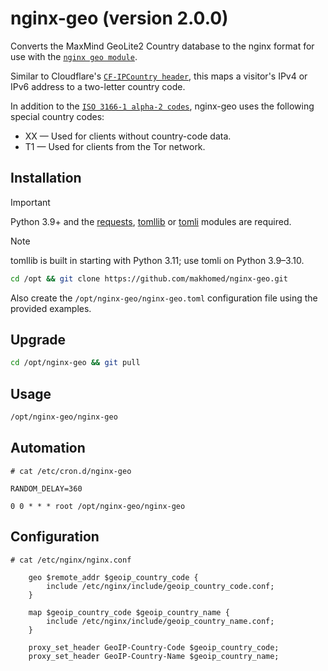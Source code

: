 # nginx-geo (version 2.0.0)

Converts the MaxMind GeoLite2 Country database to the nginx format for use with the [`nginx geo module`](https://nginx.org/en/docs/http/ngx_http_geo_module.html).

Similar to Cloudflare's [`CF-IPCountry header`](https://developers.cloudflare.com/fundamentals/reference/http-headers/#cf-ipcountry), this maps a visitor's IPv4 or IPv6 address to a two-letter country code.

In addition to the [`ISO 3166-1 alpha-2 codes`](https://www.iso.org/iso-3166-country-codes.html), nginx-geo uses the following special country codes:

* XX — Used for clients without country-code data.
* T1 — Used for clients from the Tor network.

## Installation

> [!IMPORTANT]
> Python 3.9+ and the [requests](https://requests.readthedocs.io/), [tomllib](https://docs.python.org/3/library/tomllib.html) or [tomli](https://pypi.org/project/tomli/) modules are required.

> [!NOTE]
> tomllib is built in starting with Python 3.11; use tomli on Python 3.9–3.10.

```bash
cd /opt && git clone https://github.com/makhomed/nginx-geo.git
```

Also create the `/opt/nginx-geo/nginx-geo.toml` configuration file using the provided examples.

## Upgrade

```bash
cd /opt/nginx-geo && git pull
```

## Usage

```bash
/opt/nginx-geo/nginx-geo
```

## Automation

```cron
# cat /etc/cron.d/nginx-geo

RANDOM_DELAY=360

0 0 * * * root /opt/nginx-geo/nginx-geo
```

## Configuration

```nginx
# cat /etc/nginx/nginx.conf

    geo $remote_addr $geoip_country_code {
        include /etc/nginx/include/geoip_country_code.conf;
    }

    map $geoip_country_code $geoip_country_name {
        include /etc/nginx/include/geoip_country_name.conf;
    }

    proxy_set_header GeoIP-Country-Code $geoip_country_code;
    proxy_set_header GeoIP-Country-Name $geoip_country_name;
```

